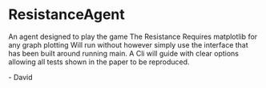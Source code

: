 # ResistanceAgent
An agent designed to play the game The Resistance
Requires matplotlib for any graph plotting
Will run without however simply use the interface that has been built around running main.
A Cli will guide with clear options allowing all tests shown in the paper to be reproduced.


\- David
